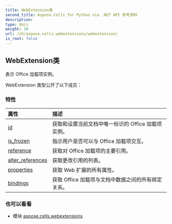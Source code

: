 ```yaml
---
title: WebExtension类
second_title: Aspose.Cells for Python via .NET API 参考资料
description:
type: docs
weight: 10
url: /zh/aspose.cells.webextensions/webextension/
is_root: false
---
```

## WebExtension类
表示 Office 加载项实例。



WebExtension 类型公开了以下成员：

### 特性
|属性|描述|
| :- | :- |
| [id](/cells/python-net/zh/aspose.cells.webextensions/webextension/id) |获取和设置当前文档中唯一标识的 Office 加载项实例。|
| [is_frozen](/cells/python-net/zh/aspose.cells.webextensions/webextension/is_frozen) |指示用户是否可以与 Office 加载项交互。|
| [reference](/cells/python-net/zh/aspose.cells.webextensions/webextension/reference) |获取对 Office 加载项的主要引用。|
| [alter_references](/cells/python-net/zh/aspose.cells.webextensions/webextension/alter_references) |获取更改引用的列表。|
| [properties](/cells/python-net/zh/aspose.cells.webextensions/webextension/properties) |获取 Web 扩展的所有属性。|
| [bindings](/cells/python-net/zh/aspose.cells.webextensions/webextension/bindings) |获取 Office 加载项与文档中数据之间的所有绑定关系。|



### 也可以看看
* 模块 [aspose.cells.webextensions](..)
